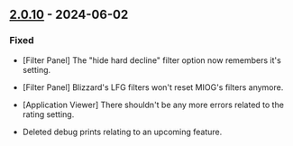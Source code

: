 ## [2.0.10](https://github.com/NintendoLink07/MythicIOGrabber/releases/tag/2.0.10) - 2024-06-02

### Fixed

- [Filter Panel] The "hide hard decline" filter option now remembers it's setting.

- [Filter Panel] Blizzard's LFG filters won't reset MIOG's filters anymore.

- [Application Viewer] There shouldn't be any more errors related to the rating setting.

- Deleted debug prints relating to an upcoming feature.